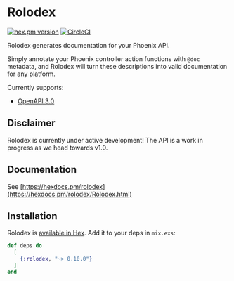 # Rolodex

[![hex.pm version](https://img.shields.io/hexpm/v/rolodex.svg)](https://hex.pm/packages/rolodex) [![CircleCI](https://circleci.com/gh/Frameio/rolodex.svg?style=svg)](https://circleci.com/gh/Frameio/rolodex)

Rolodex generates documentation for your Phoenix API.

Simply annotate your Phoenix controller action functions with `@doc` metadata, and Rolodex will turn these descriptions into valid documentation for any platform.

Currently supports:
- [OpenAPI 3.0](https://swagger.io/specification/)

## Disclaimer

Rolodex is currently under active development! The API is a work in progress as we head towards v1.0.

## Documentation

See [https://hexdocs.pm/rolodex](https://hexdocs.pm/rolodex/Rolodex.html)

## Installation

Rolodex is [available in Hex](https://hex.pm/packages/rolodex). Add it to your
deps in `mix.exs`:

```elixir
def deps do
  [
    {:rolodex, "~> 0.10.0"}
  ]
end
```
